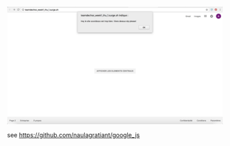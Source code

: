 ![screenshot](thp_elgoog_2_screenshot.png?raw=true)

see https://github.com/naulagratiant/google_js
